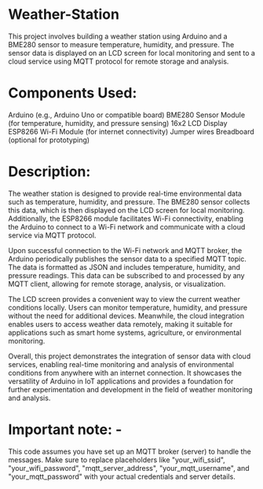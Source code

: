 # Weather-Station
This project involves building a weather station using Arduino and a BME280 sensor to measure temperature, humidity, and pressure. The sensor data is displayed on an LCD screen for local monitoring and sent to a cloud service using MQTT protocol for remote storage and analysis.

# Components Used:
Arduino (e.g., Arduino Uno or compatible board)
BME280 Sensor Module (for temperature, humidity, and pressure sensing)
16x2 LCD Display
ESP8266 Wi-Fi Module (for internet connectivity)
Jumper wires
Breadboard (optional for prototyping)

# Description:
The weather station is designed to provide real-time environmental data such as temperature, humidity, and pressure. The BME280 sensor collects this data, which is then displayed on the LCD screen for local monitoring. Additionally, the ESP8266 module facilitates Wi-Fi connectivity, enabling the Arduino to connect to a Wi-Fi network and communicate with a cloud service via MQTT protocol.

Upon successful connection to the Wi-Fi network and MQTT broker, the Arduino periodically publishes the sensor data to a specified MQTT topic. The data is formatted as JSON and includes temperature, humidity, and pressure readings. This data can be subscribed to and processed by any MQTT client, allowing for remote storage, analysis, or visualization.

The LCD screen provides a convenient way to view the current weather conditions locally. Users can monitor temperature, humidity, and pressure without the need for additional devices. Meanwhile, the cloud integration enables users to access weather data remotely, making it suitable for applications such as smart home systems, agriculture, or environmental monitoring.

Overall, this project demonstrates the integration of sensor data with cloud services, enabling real-time monitoring and analysis of environmental conditions from anywhere with an internet connection. It showcases the versatility of Arduino in IoT applications and provides a foundation for further experimentation and development in the field of weather monitoring and analysis.

# Important note: - 
This code assumes you have set up an MQTT broker (server) to handle the messages. Make sure to replace placeholders like "your_wifi_ssid", "your_wifi_password", "mqtt_server_address", "your_mqtt_username", and "your_mqtt_password" with your actual credentials and server details.
